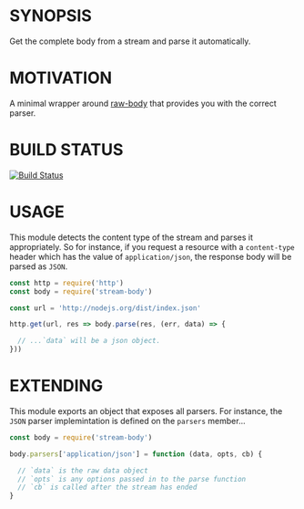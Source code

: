 # SYNOPSIS
Get the complete body from a stream and parse it automatically.

# MOTIVATION
A minimal wrapper around [raw-body](https://github.com/stream-utils/raw-body)
that provides you with the correct parser.

# BUILD STATUS
[![Build Status](https://travis-ci.org/0x00A/stream-body.svg?branch=master)](https://travis-ci.org/0x00A/stream-body)

# USAGE
This module detects the content type of the stream and parses it appropriately.
So for instance, if you request a resource with a `content-type` header which
has the value of `application/json`, the response body will be parsed as `JSON`.

```js
const http = require('http')
const body = require('stream-body')

const url = 'http://nodejs.org/dist/index.json'

http.get(url, res => body.parse(res, (err, data) => {

  // ...`data` will be a json object.
}))
```

# EXTENDING
This module exports an object that exposes all parsers. For instance, the `JSON`
parser implemintation is defined on the `parsers` member...

```js
const body = require('stream-body')

body.parsers['application/json'] = function (data, opts, cb) {

  // `data` is the raw data object
  // `opts` is any options passed in to the parse function
  // `cb` is called after the stream has ended
}
```

